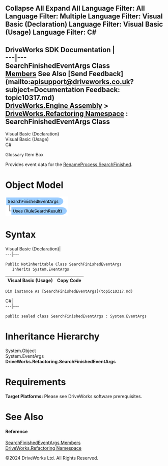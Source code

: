        

 Collapse All Expand All  Language Filter: All  Language Filter: Multiple  Language Filter: Visual Basic (Declaration) Language Filter: Visual Basic (Usage) Language Filter: C#  
---  
DriveWorks SDK Documentation  |   
---|---  
SearchFinishedEventArgs Class   
[Members](topic10318.md) See Also [Send Feedback](mailto:apisupport@driveworks.co.uk?subject=Documentation Feedback: topic10317.md)  
[DriveWorks.Engine Assembly](topic2156.md) > [DriveWorks.Refactoring Namespace](topic10266.md) : SearchFinishedEventArgs Class  
---  
  
Visual Basic (Declaration)    
Visual Basic (Usage)    
C# 

Glossary Item Box

Provides event data for the [RenameProcess.SearchFinished](topic10303.md). 

# Object Model

![](dotnetdiagramimages/image518.png)

# Syntax

Visual Basic (Declaration)|   
---|---  
      
    
    Public NotInheritable Class SearchFinishedEventArgs 
       Inherits System.EventArgs  
  
Visual Basic (Usage)| Copy Code  
---|---  
      
    
    Dim instance As [SearchFinishedEventArgs](topic10317.md)  
  
C#|   
---|---  
      
    
    public sealed class SearchFinishedEventArgs : System.EventArgs   
  
# Inheritance Hierarchy

System.Object  
System.EventArgs  
**DriveWorks.Refactoring.SearchFinishedEventArgs**  


# Requirements

**Target Platforms:** Please see DriveWorks software prerequisites.

# See Also

#### Reference

[SearchFinishedEventArgs Members](topic10318.md)   
[DriveWorks.Refactoring Namespace](topic10266.md)

©2024 DriveWorks Ltd. All Rights Reserved.

